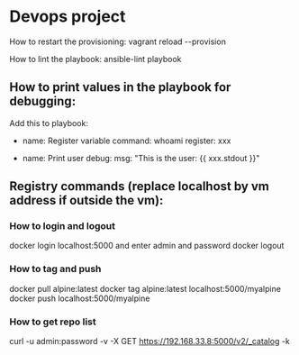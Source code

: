 # Devops project

How to restart the provisioning:
vagrant reload --provision

How to lint the playbook:
ansible-lint playbook


## How to print values in the playbook for debugging:
Add this to playbook:

- name: Register variable
  command: whoami
  register: xxx

- name: Print user
  debug:
    msg: "This is the user: {{ xxx.stdout }}"

## Registry commands (replace localhost by vm address if outside the vm):
### How to login and logout
docker login localhost:5000 and enter admin and password
docker logout

### How to tag and push
docker pull alpine:latest
docker tag alpine:latest localhost:5000/myalpine
docker push localhost:5000/myalpine

### How to get repo list
curl -u admin:password -v -X GET https://192.168.33.8:5000/v2/_catalog -k
